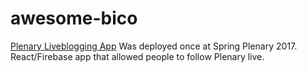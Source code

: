 # awesome-bico

[Plenary Liveblogging App](https://github.com/Haverford-FIG/plenary) Was deployed once at Spring Plenary 2017. React/Firebase app that allowed people to follow Plenary live. 
